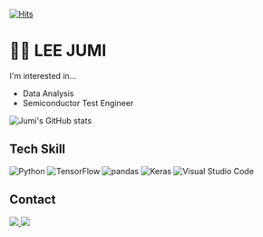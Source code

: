 [![Hits](https://hits.seeyoufarm.com/api/count/incr/badge.svg?url=https%3A%2F%2Fgithub.com%2Fitchyfeet-patient&count_bg=%2364ADDF&title_bg=%23A5C3F6&icon=icloud.svg&icon_color=%23E7E7E7&title=hits&edge_flat=false)](https://hits.seeyoufarm.com)
</center>

# 👩‍💻 LEE JUMI
I'm interested in...  
* Data Analysis
* Semiconductor Test Engineer  




![Jumi's GitHub stats](https://github-readme-stats.vercel.app/api?username=itchyfeet-patient&show_icons=true&theme=tokyonight)

## Tech Skill
![Python](https://img.shields.io/badge/Python-3776AB?&style=plastic&logo=Python&logoColor=white)
![TensorFlow](https://img.shields.io/badge/TensorFlow-FF6F00?&style=plastic&logo=TensorFlow&logoColor=white)
![pandas](https://img.shields.io/badge/pandas-150458?&style=plastic&logo=pandas&logoColor=white)
![Keras](https://img.shields.io/badge/Keras-D00000?&style=plastic&logo=Keras&logoColor=white)
![Visual Studio Code](https://img.shields.io/badge/VisualStudioCode-007ACC?&style=plastic&logo=VisualStudioCode&logoColor=white)

## Contact
<a href="mailto:jumi.lee106@gmail.com">
  <img
       src="https://img.shields.io/badge/Gmail-EA4335?&style=plastic&logo=Gmail&link=mailto:jumi.lee106@gmail.com">
</a>
<a href="https://open.spotify.com/user/luna__sol?si=928c745c902948d8">
  <img
       src="https://img.shields.io/badge/Spotify-1DB954?&style=plastic&logo=Spotify&link=https://open.spotify.com/user/luna__sol?si=928c745c902948d8">
</a>
